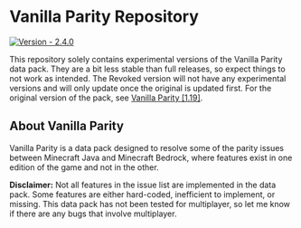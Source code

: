 # Vanilla Parity Repository

[![Version - 2.4.0](https://img.shields.io/badge/Ver.-2.4.0-%231BD96A)](https://github.com/CraftyG/vanilla_parity/wiki)

This repository solely contains experimental versions of the Vanilla Parity data pack. They are a bit less stable than full releases, so expect things to not work as intended. The Revoked version will not have any experimental versions and will only update once the original is updated first. For the original version of the pack, see [Vanilla Parity [1.19]](https://www.planetminecraft.com/data-pack/vanilla-parity/).

## About Vanilla Parity
Vanilla Parity is a data pack designed to resolve some of the parity issues between Minecraft Java and Minecraft Bedrock, where features exist in one edition of the game and not in the other.

**Disclaimer:** Not all features in the issue list are implemented in the data pack. Some features are either hard-coded, inefficient to implement, or missing. This data pack has not been tested for multiplayer, so let me know if there are any bugs that involve multiplayer.
